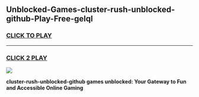 
## Unblocked-Games-cluster-rush-unblocked-github-Play-Free-gelql
<h3>
<a href="https://premium76.site?title=cluster-rush-unblocked-github&ref=21A">CLICK TO PLAY</a></h3>
<hr>

<h3>
<a href="https://premium76.site?title=cluster-rush-unblocked-github&ref=21A">CLICK 2 PLAY</a>
  
</h3>

<a href="https://premium76.site?title=cluster-rush-unblocked-github&ref=21A"><img src="https://clearcache.store/games.png"></a>


**cluster-rush-unblocked-github games unblocked: Your Gateway to Fun and Accessible Online Gaming**
